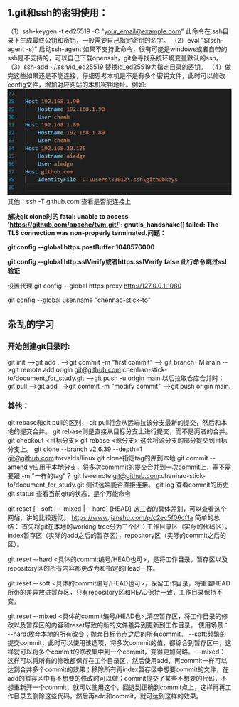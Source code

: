 ## 1.git和ssh的密钥使用：
（1）ssh-keygen -t ed25519 -C "your_email@example.com" 此命令在.ssh目录下生成最终公钥和密钥，一般需要自己指定密钥的名字。
（2）eval "$(ssh-agent -s)" 启动ssh-agent 如果不支持此命令，很有可能是windows或者自带的ssh是不支持的，可以自己下载openssh，git会寻找系统环境变量默认的ssh。
（3）ssh-add ~/.ssh/id_ed25519 替换id_ed25519为指定目录的密钥。
（4）做完这些如果还是不能连接，仔细思考本机是不是有多个密钥文件，此时可以修改config文件，增加对应网站的本机密钥地址。例如:
![image-20230914094602791](git学习.assets/image-20230914094602791.png)
其他：ssh -T github.com 查看是否能连接上

**解决git clone时的 fatal: unable to access 'https://github.com/apache/tvm.git/': gnutls_handshake() failed: The TLS connection was non-properly terminated.问题：**

 **git config --global https.postBuffer 1048576000**

**git config --global http.sslVerify或者https.sslVerify false  此行命令跳过ssl验证**

设置代理 git config --global https.proxy http://127.0.0.1:1080

git config --global user.name "chenhao-stick-to"

## 杂乱的学习
### 开始创建git目录时:
git init -->git add . -->git commit -m "first commit" --> git branch -M main -->git remote add origin git@github.com:chenhao-stick-to/document_for_study.git -->git push -u origin main
以后拉取仓库合并时：
git pull -->git add . ->git commit -m "modify commit" -->git push origin main.
### 其他：
git rebase和git pull的区别，
git pull将会从远端拉该分支最新的提交，然后和本地的提交合并。
git rebase则是直接从目标分支上进行提交，而不是两者的合并。
git checkout <目标分支>
git rebase <源分支>
这会将源分支的部分提交到目标分支上。
git clone --branch v2.6.39 --depth=1 git@github.com:torvalds/linux.git clone指定tag的库到本地
git commit --amend  y应用于本地分支，将多次commmit的提交合并到一次commit上，需不需要跟 -m "一样的tag"？
git ls-remote git@github.com:chenhao-stick-to/document_for_study.git 测试远端能否直接连接。
git log 查看commit的历史
git status 查看当前git的状态，是个万能命令

git reset [--soft | --mixed | --hard] [HEAD]
这三者的具体差别，可以查看这个网站，讲的比较透彻。
https://www.jianshu.com/p/c2ec5f06cf1a
简单的总结：
首先将git在本地的working tree分为三个区：工作目录区（实际的代码区），index暂存区（实际的add之后的暂存区），repository区（实际的commit之后的区）。

git reset --hard <具体的commit编号/HEAD也可>，是将工作目录，暂存区以及repository区的所有内容都更改为和指定的Head一样。

git reset --soft <具体的commit编号/HEAD也可>，保留工作目录，将重置HEAD所带的差异放进暂存区，只有repository区和HEAD保持一致，工作目录保持不变，

git reset --mixed <具体的commit编号/HEAD也>,清空暂存区，将工作目录的修改以及暂存区的内容和reset导致的新的文件差异到更新到工作目录。
使用场景：
--hard:放弃本地的所有改变；抛弃目标节点之后的所有commit。
--soft:频繁的提交commit，此时可以使用该选项，将多次commit的值，都综合到暂存区中，这样就可以将多个commit的修改集中到一个commit，变得更加简略。
--mixed：这样可以将所有的修改都保存在工作目录区，然后使用add，再commit一样可以达到合并多个commit的效果；移除所有再index暂存区中想要commit的文件，在add的暂存区中有不想要的修改时可以做；commit提交了某些不想要的代码，不想重新开一个commit，就可以使用这个，回退到正确到commit点上，这样再再工作目录去删除这些代码，然后再add和commit，就可达到这样的效果。

